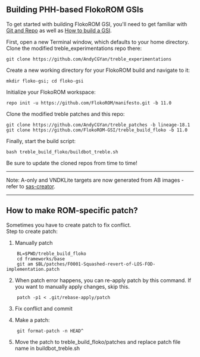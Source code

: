 
## Building PHH-based FlokoROM GSIs ##

To get started with building FlokoROM GSI, you'll need to get familiar with [Git and Repo](https://source.android.com/source/using-repo.html) as well as [How to build a GSI](https://github.com/phhusson/treble_experimentations/wiki/How-to-build-a-GSI%3F).

First, open a new Terminal window, which defaults to your home directory.  Clone the modified treble_experimentations repo there:

    git clone https://github.com/AndyCGYan/treble_experimentations

Create a new working directory for your FlokoROM build and navigate to it:

    mkdir floko-gsi; cd floko-gsi

Initialize your FlokoROM workspace:

    repo init -u https://github.com/FlokoROM/manifesto.git -b 11.0

Clone the modified treble patches and this repo:

    git clone https://github.com/AndyCGYan/treble_patches -b lineage-18.1
    git clone https://github.com/FlokoROM-GSI/treble_build_floko -b 11.0

Finally, start the build script:

    bash treble_build_floko/buildbot_treble.sh

Be sure to update the cloned repos from time to time!

---

Note: A-only and VNDKLite targets are now generated from AB images - refer to [sas-creator](https://github.com/phhusson/sas-creator).

---

## How to make ROM-specific patch? ##

Sometimes you have to create patch to fix conflict.  
Step to create patch:

1. Manually patch
```
    BL=$PWD/treble_build_floko  
    cd frameworks/base  
    git am $BL/patches/F0001-Squashed-revert-of-LOS-FOD-implementation.patch
```
2. When patch error happens, you can re-apply patch by this command. If you want to manually apply changes, skip this.
```
    patch -p1 < .git/rebase-apply/patch
```
3. Fix conflict and commit

4. Make a patch:
```
    git format-patch -n HEAD^
```
5. Move the patch to treble_build_floko/patches and replace patch file name in buildbot_treble.sh
